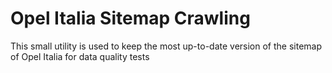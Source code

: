 # Opel Italia Sitemap Crawling

This small utility is used to keep the most up-to-date version of the sitemap of Opel Italia for data quality tests